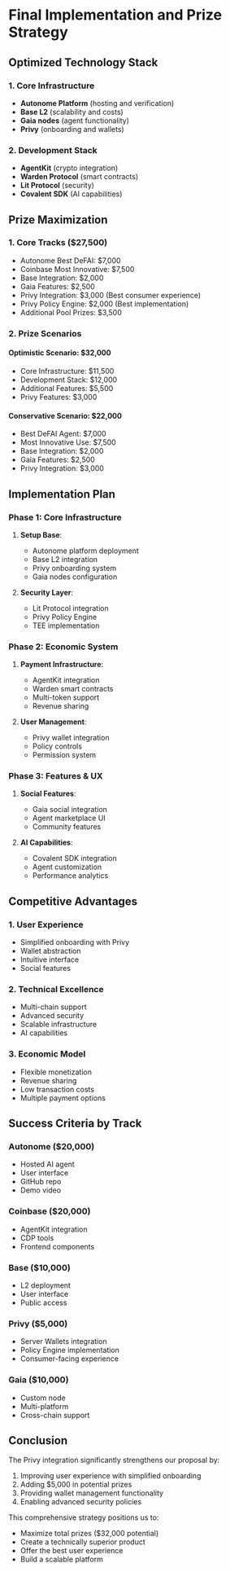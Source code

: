 # Final Implementation and Prize Strategy

## Optimized Technology Stack

### 1. Core Infrastructure
- **Autonome Platform** (hosting and verification)
- **Base L2** (scalability and costs)
- **Gaia nodes** (agent functionality)
- **Privy** (onboarding and wallets)

### 2. Development Stack
- **AgentKit** (crypto integration)
- **Warden Protocol** (smart contracts)
- **Lit Protocol** (security)
- **Covalent SDK** (AI capabilities)

## Prize Maximization

### 1. Core Tracks ($27,500)
- Autonome Best DeFAI: $7,000
- Coinbase Most Innovative: $7,500
- Base Integration: $2,000
- Gaia Features: $2,500
- Privy Integration: $3,000 (Best consumer experience)
- Privy Policy Engine: $2,000 (Best implementation)
- Additional Pool Prizes: $3,500

### 2. Prize Scenarios

#### Optimistic Scenario: $32,000
- Core Infrastructure: $11,500
- Development Stack: $12,000
- Additional Features: $5,500
- Privy Features: $3,000

#### Conservative Scenario: $22,000
- Best DeFAI Agent: $7,000
- Most Innovative Use: $7,500
- Base Integration: $2,000
- Gaia Features: $2,500
- Privy Integration: $3,000

## Implementation Plan

### Phase 1: Core Infrastructure
1. **Setup Base**:
   - Autonome platform deployment
   - Base L2 integration
   - Privy onboarding system
   - Gaia nodes configuration

2. **Security Layer**:
   - Lit Protocol integration
   - Privy Policy Engine
   - TEE implementation

### Phase 2: Economic System
1. **Payment Infrastructure**:
   - AgentKit integration
   - Warden smart contracts
   - Multi-token support
   - Revenue sharing

2. **User Management**:
   - Privy wallet integration
   - Policy controls
   - Permission system

### Phase 3: Features & UX
1. **Social Features**:
   - Gaia social integration
   - Agent marketplace UI
   - Community features

2. **AI Capabilities**:
   - Covalent SDK integration
   - Agent customization
   - Performance analytics

## Competitive Advantages

### 1. User Experience
- Simplified onboarding with Privy
- Wallet abstraction
- Intuitive interface
- Social features

### 2. Technical Excellence
- Multi-chain support
- Advanced security
- Scalable infrastructure
- AI capabilities

### 3. Economic Model
- Flexible monetization
- Revenue sharing
- Low transaction costs
- Multiple payment options

## Success Criteria by Track

### Autonome ($20,000)
- Hosted AI agent
- User interface
- GitHub repo
- Demo video

### Coinbase ($20,000)
- AgentKit integration
- CDP tools
- Frontend components

### Base ($10,000)
- L2 deployment
- User interface
- Public access

### Privy ($5,000)
- Server Wallets integration
- Policy Engine implementation
- Consumer-facing experience

### Gaia ($10,000)
- Custom node
- Multi-platform
- Cross-chain support

## Conclusion

The Privy integration significantly strengthens our proposal by:
1. Improving user experience with simplified onboarding
2. Adding $5,000 in potential prizes
3. Providing wallet management functionality
4. Enabling advanced security policies

This comprehensive strategy positions us to:
- Maximize total prizes ($32,000 potential)
- Create a technically superior product
- Offer the best user experience
- Build a scalable platform
